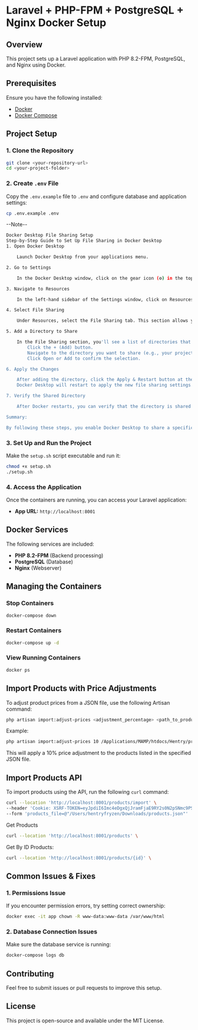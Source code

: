 # Laravel + PHP-FPM + PostgreSQL + Nginx Docker Setup

## Overview
This project sets up a Laravel application with PHP 8.2-FPM, PostgreSQL, and Nginx using Docker.

## Prerequisites
Ensure you have the following installed:
- [Docker](https://docs.docker.com/get-docker/)
- [Docker Compose](https://docs.docker.com/compose/install/)

## Project Setup

### 1. Clone the Repository
```bash
git clone <your-repository-url>
cd <your-project-folder>
```

### 2. Create `.env` File
Copy the `.env.example` file to `.env` and configure database and application settings:
```bash
cp .env.example .env
```
--Note--
```bash
Docker Desktop File Sharing Setup
Step-by-Step Guide to Set Up File Sharing in Docker Desktop
1. Open Docker Desktop

    Launch Docker Desktop from your applications menu.

2. Go to Settings

    In the Docker Desktop window, click on the gear icon (⚙️) in the top-right corner to open Settings.

3. Navigate to Resources

    In the left-hand sidebar of the Settings window, click on Resources.

4. Select File Sharing

    Under Resources, select the File Sharing tab. This section allows you to specify which directories on your local system can be shared with Docker containers.

5. Add a Directory to Share

    In the File Sharing section, you'll see a list of directories that are currently shared. To add a new directory:
        Click the + (Add) button.
        Navigate to the directory you want to share (e.g., your project folder), and select it.
        Click Open or Add to confirm the selection.

6. Apply the Changes

    After adding the directory, click the Apply & Restart button at the bottom-right of the Settings window to apply the changes.
    Docker Desktop will restart to apply the new file sharing settings.

7. Verify the Shared Directory

    After Docker restarts, you can verify that the directory is shared by checking the Virtual File Shares list. The directory you added should now appear in the list.

Summary:

By following these steps, you enable Docker Desktop to share a specific directory (like your project folder) between your local machine and Docker containers. This makes it easier to access and modify files inside the container from your local system.

```
### 3. Set Up and Run the Project
Make the `setup.sh` script executable and run it:
```bash
chmod +x setup.sh
./setup.sh
```

### 4. Access the Application
Once the containers are running, you can access your Laravel application:
- **App URL:** `http://localhost:8001`

## Docker Services
The following services are included:
- **PHP 8.2-FPM** (Backend processing)
- **PostgreSQL** (Database)
- **Nginx** (Webserver)

## Managing the Containers
### Stop Containers
```bash
docker-compose down
```

### Restart Containers
```bash
docker-compose up -d
```

### View Running Containers
```bash
docker ps
```
## Import Products with Price Adjustments

To adjust product prices from a JSON file, use the following Artisan command:

```bash
php artisan import:adjust-prices <adjustment_percentage> <path_to_products_json_file>
```
Example:
```bash
php artisan import:adjust-prices 10 /Applications/MAMP/htdocs/Hentry/product-api/products.json
```
This will apply a 10% price adjustment to the products listed in the specified JSON file.

## Import Products API
To import products using the API, run the following `curl` command:
```bash
curl --location 'http://localhost:8001/products/import' \
--header 'Cookie: XSRF-TOKEN=eyJpdiI6Imc4eDgxQjJramFjaE9RY2s0N2pSNmc9PSIsInZhbHVlIjoid1RIbzgwUWJyWW1IUG05NkwwcDZuaFQ5WXBMR0hnZ2FmbGhRUWE3VUI2aVBNNVlCdnBPWnBZYzl2M2taTUJHWE9nR0FrTHVQVHNwem9HSDBQbXVkQUNEYnY3Y0lCZTQ4bisySU5IcnU0bXZsMklaenpGV2VqUVhkVUpSS213NVoiLCJtYWMiOiI2NmRkNjEzZTk5YTVlNWJkMGVkYmI1MjJmNjIyOWJiYjFjOGQ0MDkzZTEyMmNhZjU5Yzg2YzY2MzVkOWNiMzZhIiwidGFnIjoiIn0%3D; laravel_session=eyJpdiI6Im1OWW5TRE1NQXBrMVI1b0drZk1TWUE9PSIsInZhbHVlIjoic3lTRkVyZzY3SVVWUDBHaGYrTE1XamJsZndDL0dNVEtSZ09vY0w5UGlYWjkyc0xyK1dvcVlQQTUvRnYwYlg5R2RhOHVPd3UvVElIT2JBKzBhNWRaT1BZRGFtRklJb24yS0x1Y1c4TmtzSk9vN0xNTFI1RDhQbEdsR0lYbGtLaTkiLCJtYWMiOiIzODA4YjJlMzg5YmFiZDgwOWYwYTEyYTkwOTY1MzJiZWUyMjZmYzliYWExYWE5OWY4ZDkwYzM4ZWRkYTYyZjIzIiwidGFnIjoiIn0%3D' \
--form 'products_file=@"/Users/hentryfryzen/Downloads/products.json"'
```
Get Products
```bash
curl --location 'http://localhost:8001/products' \
```
Get By ID Products:
```bash
curl --location 'http://localhost:8001/products/{id}' \
```
## Common Issues & Fixes
### 1. Permissions Issue
If you encounter permission errors, try setting correct ownership:
```bash
docker exec -it app chown -R www-data:www-data /var/www/html
```

### 2. Database Connection Issues
Make sure the database service is running:
```bash
docker-compose logs db
```

## Contributing
Feel free to submit issues or pull requests to improve this setup.

## License
This project is open-source and available under the MIT License.

